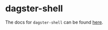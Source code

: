 # dagster-shell

The docs for `dagster-shell` can be found
[here](https://docs.dagster.io/_apidocs/libraries/dagster_shell).
